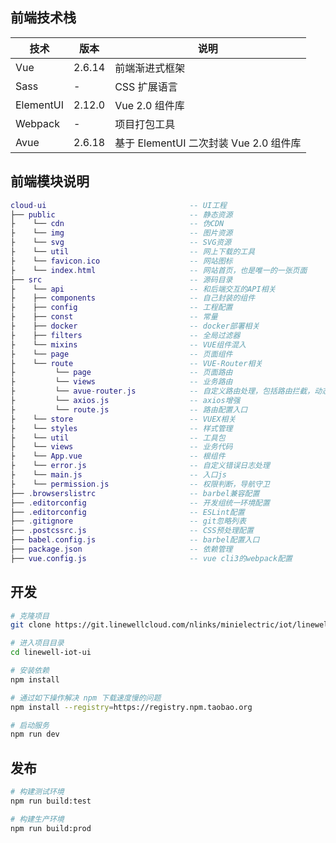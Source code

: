 ## 前端技术栈

| 技术      | 版本   | 说明                                   |
| --------- | ------ | --------------------------------------|
| Vue       | 2.6.14 | 前端渐进式框架                         |
| Sass      | -      | CSS 扩展语言                           |
| ElementUI | 2.12.0 | Vue 2.0 组件库                         |
| Webpack   | -      | 项目打包工具                            |
| Avue      | 2.6.18 | 基于 ElementUI 二次封装 Vue 2.0 组件库  |



## 前端模块说明

```lua
cloud-ui                                -- UI工程
├── public                              -- 静态资源
├    └── cdn                            -- 伪CDN
├    └── img                            -- 图片资源
├    └── svg                            -- SVG资源
├    └── util                           -- 网上下载的工具
├    └── favicon.ico                    -- 网站图标
├    └── index.html                     -- 网站首页，也是唯一的一张页面
├── src                                 -- 源码目录
├    └── api                            -- 和后端交互的API相关
├    ├── components                     -- 自己封装的组件
├    ├── config                         -- 工程配置
├    ├── const                          -- 常量
├    ├── docker                         -- docker部署相关
├    ├── filters                        -- 全局过滤器
├    └── mixins                         -- VUE组件混入
├    └── page                           -- 页面组件
├    └── route                          -- VUE-Router相关
├         └── page                      -- 页面路由
├         └── views                     -- 业务路由
├         └── avue-router.js            -- 自定义路由处理，包括路由拦截，动态路由等
├         └── axios.js                  -- axios增强
├         └── route.js                  -- 路由配置入口
├    └── store                          -- VUEX相关
├    └── styles                         -- 样式管理
├    └── util                           -- 工具包
├    └── views                          -- 业务代码
├    └── App.vue                        -- 根组件
├    └── error.js                       -- 自定义错误日志处理
├    └── main.js                        -- 入口js
├    └── permission.js                  -- 权限判断，导航守卫
├── .browserslistrc                     -- barbel兼容配置
├── .editorconfig                       -- 开发组统一环境配置
├── .editorconfig                       -- ESLint配置
├── .gitignore                          -- git忽略列表
├── .postcssrc.js                       -- CSS预处理配置
├── babel.config.js                     -- barbel配置入口
├── package.json                        -- 依赖管理
├── vue.config.js                       -- vue cli3的webpack配置
```


## 开发

```bash
# 克隆项目
git clone https://git.linewellcloud.com/nlinks/minielectric/iot/linewell-iot-ui.git

# 进入项目目录
cd linewell-iot-ui

# 安装依赖
npm install

# 通过如下操作解决 npm 下载速度慢的问题
npm install --registry=https://registry.npm.taobao.org

# 启动服务
npm run dev
```


## 发布

```bash
# 构建测试环境
npm run build:test

# 构建生产环境
npm run build:prod
```